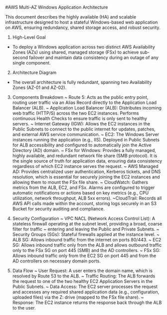 #AWS Multi-AZ Windows Application Architecture

This document describes the highly available (HA) and scalable infrastructure designed to host a stateful Windows-based web application on AWS, ensuring redundancy, shared storage access, and robust security.

1. High-Level Goal
- To deploy a Windows application across two distinct AWS Availability Zones (AZs) using shared, managed storage (FSx) to achieve sub-second failover and maintain data consistency during an outage of any single component.

2. Architecture Diagram
- The overall architecture is fully redundant, spanning two Availability Zones (AZ-01 and AZ-02).

3. Components Breakdown
   ~ Route 5: Acts as the public entry point, routing user traffic via an Alias Record directly to the Application Load Balancer (ALB).
   ~ Application Load Balancer (ALB): Distributes incoming web traffic (HTTP/S) across the two EC2 instances. Performs continuous Health Checks to ensure traffic is only sent to healthy servers.
   ~ Internet Gateway (IGW): Allows the EC2 instances in the Public Subnets to connect to the public internet for updates, patches, and external AWS service communication.
   ~ EC2: The Windows Server instances running the application (e.g., IIS). Deployed in Public Subnets for ALB accessibility and configured to automatically join the Active Directory (AD) domain.
   ~ FSx for Windows: Provides a fully managed, highly available, and redundant network file share (SMB protocol). It is the single source of truth for application data, ensuring data consistency regardless of which EC2 instance serves the request.
   ~ AWS Managed AD: Provides centralized user authentication, Kerberos tickets, and DNS resolution, which is essential for securely joining the EC2 instances and allowing them to mount the FSx file share.
   ~ CloudWatch: Gathers metrics from the ALB, EC2, and FSx. Alarms are configured to trigger automatic notifications or actions based on key metrics (e.g., CPU utilization, network throughput, ALB 5xx errors).
   ~CloudTrail: Records all AWS API calls made within the account, storing logs securely in an S3 Bucket for security auditing and compliance.

5. Security Configuration
   ~ VPC NACL (Network Access Control List): A stateless firewall operating at the subnet level, providing a broad, coarse filter for traffic ~ entering and leaving the Public and Private Subnets.
   ~ Security Groups (SGs): Stateful firewalls applied at the instance level.
   ~ ALB SG: Allows inbound traffic from the internet on ports 80/443.
   ~ EC2 SG: Allows inbound traffic only from the ALB and allows outbound traffic only to the FSx SG on port 445 (SMB) and the AD controllers.
   ~ FSx SG: Allows inbound traffic only from the EC2 SG on port 445 and from the AD controllers on necessary domain ports.

5. Data Flow
~ User Request: A user enters the domain name, which is resolved by Route 53 to the ALB.
~ Traffic Routing: The ALB forwards the request to one of the two healthy EC2 Application Servers in the Public Subnets.
~ Data Access: The EC2 server processes the request and accesses any required shared application data (e.g., configuration, uploaded files) via the Z: drive (mapped to the FSx file share).
~ Response: The EC2 instance returns the response back through the ALB to the user.
